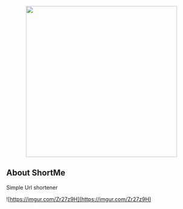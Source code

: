 <p align="center"><a href="https://laravel.com" target="_blank"><img src="https://raw.githubusercontent.com/laravel/art/master/logo-lockup/5%20SVG/2%20CMYK/1%20Full%20Color/laravel-logolockup-cmyk-red.svg" width="400"></a></p>

## About ShortMe

Simple Url shortener

![https://imgur.com/Zr27z9H](https://imgur.com/Zr27z9H)
